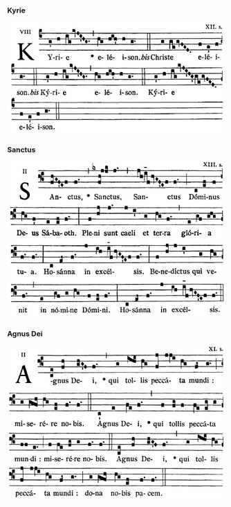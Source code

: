 ### Kyrie

![](images/mass-xii-kyrie.jpg)

### Sanctus

![](images/mass-xii-sanctus.jpg)

### Agnus Dei

![](images/mass-xii-agnus.jpg)
